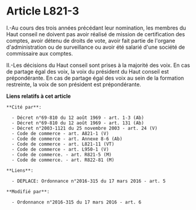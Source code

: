# Article L821-3

I.-Au cours des trois années précédant leur nomination, les membres du Haut conseil ne doivent pas avoir réalisé de mission
de certification des comptes, avoir détenu de droits de vote, avoir fait partie de l'organe d'administration ou de
surveillance ou avoir été salarié d'une société de commissaire aux comptes. 

II.-Les décisions du Haut conseil sont prises à la majorité des voix. En cas de partage égal des voix, la voix du président
du Haut conseil est prépondérante. En cas de partage égal des voix au sein de la formation restreinte, la voix de son
président est prépondérante.

**Liens relatifs à cet article**

	**Cité par**:

	  - Décret n°69-810 du 12 août 1969 - art. 1-3 (Ab)
	  - Décret n°69-810 du 12 août 1969 - art. 131 (Ab)
	  - Décret n°2003-1121 du 25 novembre 2003 - art. 24 (V)
	  - Code de commerce - art. A821-1 (V)
	  - Code de commerce - art. Annexe 8-6 (Ab)
	  - Code de commerce - art. L821-11 (VT)
	  - Code de commerce - art. L950-1 (V)
	  - Code de commerce. - art. R821-5 (M)
	  - Code de commerce. - art. R822-81 (M)

	**Liens**:

	  - DEPLACE: Ordonnance n°2016-315 du 17 mars 2016 - art. 5

	**Modifié par**:

	  - Ordonnance n°2016-315 du 17 mars 2016 - art. 6
